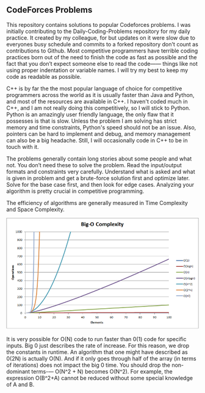 ## CodeForces Problems

This repository contains solutions to popular Codeforces problems. I was initially contributing to the Daily-Coding-Problems repository for my daily practice. It created by my colleague, for but updates on it were slow due to everyones busy schedule and commits to a forked repository don't count as contributions to Github. Most competitive programmers have terrible coding practices born out of the need to finish the code as fast as possible and the fact that you don’t expect someone else to read the code—— things like not using proper indentation or variable names. I will try my best to keep my code as readable as possible.

C++ is by far the the most popular language of choice for competitive programmers across the world as it is usually faster than Java and Python, and most of the resources are available in C++. I haven't coded much in C++, and I am not really doing this competitively, so I will stick to Python. Python is an amazingly user friendly language, the only flaw that it possesses is that is slow. Unless the problem I am solving has strict memory and time constraints, Python's speed should not be an issue. Also, pointers can be hard to implement and debug, and memory management can also be a big headache. Still, I will occasionally code in C++ to be in touch with it. 

The problems generally contain long stories about some people and what not. You don’t need these to solve the problem. Read the input/output formats and constraints very carefully. Understand what is asked and what is given in problem and get a brute-force solution first and optimize later. Solve for the base case first, and then look for edge cases. Analyzing your algorithm is pretty crucial in competitive programming. 

The efficiency of algorithms are generally measured in Time Complexity and Space Complexity. 

![alt text](./images/big-o.png)

It is very possible for O(N) code to run faster than 0(1) code for specific inputs. Big 0 just describes the rate of increase. For this reason, we drop the constants in runtime. An algorithm that one might have described as 0(2N) is actually O(N). And if it only goes through half of the array (in terms of iterations) does not impact the big 0 time. You should drop the non-dominant terms-— O(N^2 + N) becomes O(N^2). For example, the expression O(B^2+A) cannot be reduced without some special knowledge of A and B.
